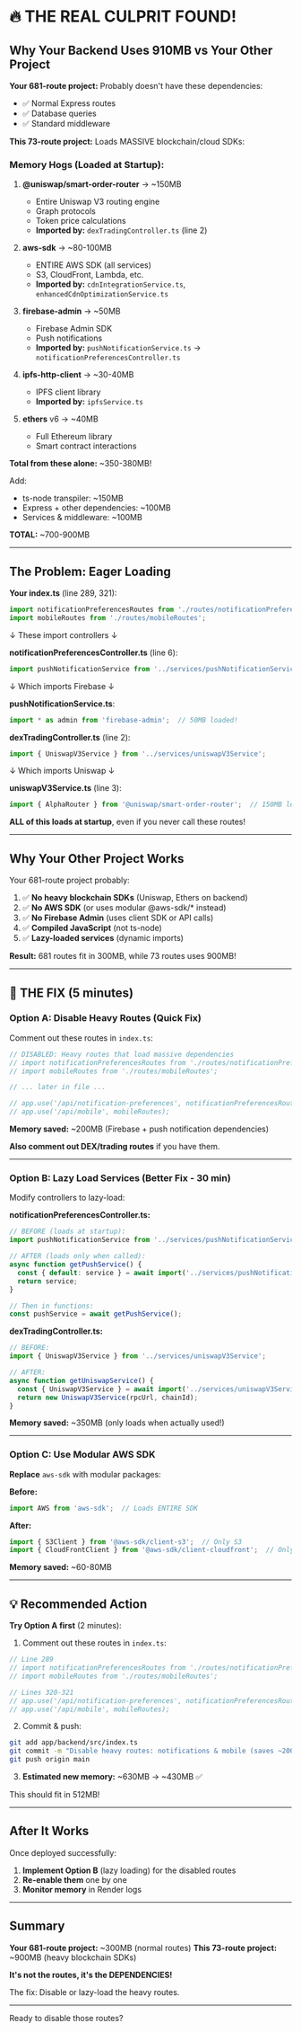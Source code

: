 # 🔥 THE REAL CULPRIT FOUND!

## Why Your Backend Uses 910MB vs Your Other Project

**Your 681-route project:** Probably doesn't have these dependencies:
- ✅ Normal Express routes
- ✅ Database queries
- ✅ Standard middleware

**This 73-route project:** Loads MASSIVE blockchain/cloud SDKs:

### Memory Hogs (Loaded at Startup):

1. **@uniswap/smart-order-router** → ~150MB
   - Entire Uniswap V3 routing engine
   - Graph protocols
   - Token price calculations
   - **Imported by:** `dexTradingController.ts` (line 2)

2. **aws-sdk** → ~80-100MB
   - ENTIRE AWS SDK (all services)
   - S3, CloudFront, Lambda, etc.
   - **Imported by:** `cdnIntegrationService.ts`, `enhancedCdnOptimizationService.ts`

3. **firebase-admin** → ~50MB
   - Firebase Admin SDK
   - Push notifications
   - **Imported by:** `pushNotificationService.ts` → `notificationPreferencesController.ts`

4. **ipfs-http-client** → ~30-40MB
   - IPFS client library
   - **Imported by:** `ipfsService.ts`

5. **ethers** v6 → ~40MB
   - Full Ethereum library
   - Smart contract interactions

**Total from these alone:** ~350-380MB!

Add:
- ts-node transpiler: ~150MB
- Express + other dependencies: ~100MB
- Services & middleware: ~100MB

**TOTAL:** ~700-900MB

---

## The Problem: Eager Loading

**Your index.ts** (line 289, 321):
```typescript
import notificationPreferencesRoutes from './routes/notificationPreferencesRoutes';
import mobileRoutes from './routes/mobileRoutes';
```

↓ These import controllers ↓

**notificationPreferencesController.ts** (line 6):
```typescript
import pushNotificationService from '../services/pushNotificationService';
```

↓ Which imports Firebase ↓

**pushNotificationService.ts**:
```typescript
import * as admin from 'firebase-admin';  // 50MB loaded!
```

**dexTradingController.ts** (line 2):
```typescript
import { UniswapV3Service } from '../services/uniswapV3Service';
```

↓ Which imports Uniswap ↓

**uniswapV3Service.ts** (line 3):
```typescript
import { AlphaRouter } from '@uniswap/smart-order-router';  // 150MB loaded!
```

**ALL of this loads at startup**, even if you never call these routes!

---

## Why Your Other Project Works

Your 681-route project probably:

1. ✅ **No heavy blockchain SDKs** (Uniswap, Ethers on backend)
2. ✅ **No AWS SDK** (or uses modular @aws-sdk/* instead)
3. ✅ **No Firebase Admin** (uses client SDK or API calls)
4. ✅ **Compiled JavaScript** (not ts-node)
5. ✅ **Lazy-loaded services** (dynamic imports)

**Result:** 681 routes fit in 300MB, while 73 routes uses 900MB!

---

## 🚀 THE FIX (5 minutes)

### Option A: Disable Heavy Routes (Quick Fix)

Comment out these routes in `index.ts`:

```typescript
// DISABLED: Heavy routes that load massive dependencies
// import notificationPreferencesRoutes from './routes/notificationPreferencesRoutes';
// import mobileRoutes from './routes/mobileRoutes';

// ... later in file ...

// app.use('/api/notification-preferences', notificationPreferencesRoutes);
// app.use('/api/mobile', mobileRoutes);
```

**Memory saved:** ~200MB (Firebase + push notification dependencies)

**Also comment out DEX/trading routes** if you have them.

---

### Option B: Lazy Load Services (Better Fix - 30 min)

Modify controllers to lazy-load:

**notificationPreferencesController.ts:**
```typescript
// BEFORE (loads at startup):
import pushNotificationService from '../services/pushNotificationService';

// AFTER (loads only when called):
async function getPushService() {
  const { default: service } = await import('../services/pushNotificationService');
  return service;
}

// Then in functions:
const pushService = await getPushService();
```

**dexTradingController.ts:**
```typescript
// BEFORE:
import { UniswapV3Service } from '../services/uniswapV3Service';

// AFTER:
async function getUniswapService() {
  const { UniswapV3Service } = await import('../services/uniswapV3Service');
  return new UniswapV3Service(rpcUrl, chainId);
}
```

**Memory saved:** ~350MB (only loads when actually used!)

---

### Option C: Use Modular AWS SDK

**Replace** `aws-sdk` with modular packages:

**Before:**
```typescript
import AWS from 'aws-sdk';  // Loads ENTIRE SDK
```

**After:**
```typescript
import { S3Client } from '@aws-sdk/client-s3';  // Only S3
import { CloudFrontClient } from '@aws-sdk/client-cloudfront';  // Only CloudFront
```

**Memory saved:** ~60-80MB

---

## 💡 Recommended Action

**Try Option A first** (2 minutes):

1. Comment out these routes in `index.ts`:
```typescript
// Line 289
// import notificationPreferencesRoutes from './routes/notificationPreferencesRoutes';
// import mobileRoutes from './routes/mobileRoutes';

// Lines 320-321
// app.use('/api/notification-preferences', notificationPreferencesRoutes);
// app.use('/api/mobile', mobileRoutes);
```

2. Commit & push:
```bash
git add app/backend/src/index.ts
git commit -m "Disable heavy routes: notifications & mobile (saves ~200MB)"
git push origin main
```

3. **Estimated new memory:** ~630MB → ~430MB ✅

This should fit in 512MB!

---

## After It Works

Once deployed successfully:

1. **Implement Option B** (lazy loading) for the disabled routes
2. **Re-enable them** one by one
3. **Monitor memory** in Render logs

---

## Summary

**Your 681-route project:** ~300MB (normal routes)
**This 73-route project:** ~900MB (heavy blockchain SDKs)

**It's not the routes, it's the DEPENDENCIES!**

The fix: Disable or lazy-load the heavy routes.

---

Ready to disable those routes?
